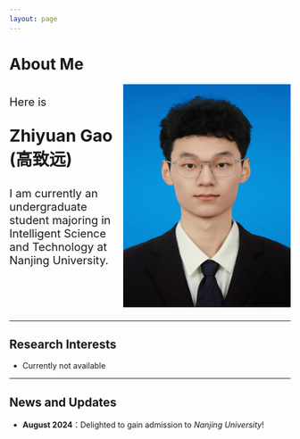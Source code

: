 ```yaml
---
layout: page
---
```


# About Me

 <div style="overflow: auto;">  
     <img src="https://raw.githubusercontent.com/nanyiwa/online-images/master/ID_photo.jpg" alt="ID_photo" style="float: right; width: 300px; height: 400px; margin-left: 15px; margin-bottom: 10px;">
     <p style="font-size: 20px;">Here is </p>
     <p style="font-size: 30px; font-weight: bold;">Zhiyuan Gao (高致远)</p>
     <p style="font-size: 20px;">I am currently an undergraduate student majoring in Intelligent Science and Technology at Nanjing University.</p> 
</div> <!-- 如需在图片下方恢复正常排版，可添加清除浮动元素 --> <div style="clear: both;">
 </div>

---

## Research Interests

- Currently not available

---

## News and Updates

- **August 2024**：Delighted to gain admission to *Nanjing University*!

